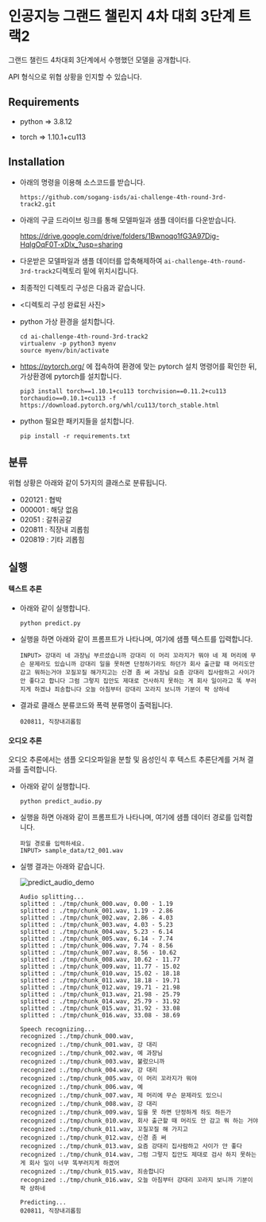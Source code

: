 # 인공지능 그랜드 챌린지 4차 대회 3단계 트랙2

그랜드 챌린드 4차대회 3단계에서 수행했던 모델을 공개합니다. 

API 형식으로 위협 상황을  인지할 수 있습니다. 



## Requirements 

- python => 3.8.12

- torch => 1.10.1+cu113

  

## Installation

- 아래의 명령을 이용해 소스코드를 받습니다.

  ```
  https://github.com/sogang-isds/ai-challenge-4th-round-3rd-track2.git
  ```

- 아래의 구글 드라이브 링크를 통해 모델파일과 샘플 데이터를 다운받습니다. 

  https://drive.google.com/drive/folders/1Bwnoqo1fG3A97Dig-HqlgOqF0T-xDlx_?usp=sharing

- 다운받은 모델파일과 샘플 데이터를 압축해제하여 `ai-challenge-4th-round-3rd-track2`디렉토리 밑에 위치시킵니다.

- 최종적인 디렉토리 구성은 다음과 같습니다. 

- <디렉토리 구성 완료된 사진>

- python 가상 환경을 설치합니다.

  ```
  cd ai-challenge-4th-round-3rd-track2
  virtualenv -p python3 myenv
  source myenv/bin/activate
  ```

- https://pytorch.org/ 에 접속하여 환경에 맞는 pytorch 설치 명령어를 확인한 뒤, 가상환경에 pytorch를 설치합니다.

  ```
  pip3 install torch==1.10.1+cu113 torchvision==0.11.2+cu113 torchaudio==0.10.1+cu113 -f https://download.pytorch.org/whl/cu113/torch_stable.html
  ```

- python 필요한 패키지들을 설치합니다. 

  ```
  pip install -r requirements.txt
  ```

  

## 분류 

위협 상황은 아래와 같이 5가지의 클래스로 분류됩니다. 

- 020121 : 협박
- 000001 : 해당 없음 
- 02051 : 갈취공갈
- 020811 : 직장내 괴롭힘
- 020819 : 기타 괴롭힘 



## 실행 



#### 텍스트 추론

- 아래와 같이 실행합니다.

  ```
  python predict.py
  ```



- 실행을 하면 아래와 같이 프롬프트가 나타나며, 여기에 샘플 텍스트를 입력합니다.

  ```
  INPUT> 강대리 네 과장님 부르셨습니까 강대리 이 머리 꼬라지가 뭐야 네 제 머리에 무슨 문제라도 있습니까 강대리 일을 못하면 단정하기라도 하던가 회사 출근할 때 머리도안감고 뭐하는거야 꼬질꼬질 해가지고는 신경 좀 써 과장님 요즘 강대리 집사람하고 사이가 안 좋다고 합니다 그럼 그렇지 집안도 제대로 건사하지 못하는 게 회사 일이라고 똑 부러지게 하겠냐 죄송합니다 오늘 아침부터 강대리 꼬라지 보니까 기분이 팍 상하네
  ```

  

- 결과로 클래스 분류코드와 폭력 분류명이 출력됩니다.

  ```
  020811, 직장내괴롭힘
  ```

  

#### 오디오 추론

오디오 추론에서는 샘플 오디오파일을 분할 및 음성인식 후 텍스트 추론단계를 거쳐 결과를 출력합니다. 

- 아래와 같이 실행합니다.

  ```
  python predict_audio.py
  ```

  

- 실행을 하면 아래와 같이 프롬프트가 나타나며, 여기에 샘플 데이터 경로를 입력합니다. 

  ```
  파일 경로를 입력하세요.
  INPUT> sample_data/t2_001.wav
  ```

  

- 실행 결과는 아래와 같습니다. 

  ![predict_audio_demo](C:\Users\김민주\Documents\GitHub\ai-challenge-4th-round-3rd-track2-old\assets\predict_audio_demo.gif)

  ```
  Audio splitting...
  splitted : ./tmp/chunk_000.wav, 0.00 - 1.19
  splitted : ./tmp/chunk_001.wav, 1.19 - 2.86
  splitted : ./tmp/chunk_002.wav, 2.86 - 4.03
  splitted : ./tmp/chunk_003.wav, 4.03 - 5.23
  splitted : ./tmp/chunk_004.wav, 5.23 - 6.14
  splitted : ./tmp/chunk_005.wav, 6.14 - 7.74
  splitted : ./tmp/chunk_006.wav, 7.74 - 8.56
  splitted : ./tmp/chunk_007.wav, 8.56 - 10.62
  splitted : ./tmp/chunk_008.wav, 10.62 - 11.77
  splitted : ./tmp/chunk_009.wav, 11.77 - 15.02
  splitted : ./tmp/chunk_010.wav, 15.02 - 18.18
  splitted : ./tmp/chunk_011.wav, 18.18 - 19.71
  splitted : ./tmp/chunk_012.wav, 19.71 - 21.98
  splitted : ./tmp/chunk_013.wav, 21.98 - 25.79
  splitted : ./tmp/chunk_014.wav, 25.79 - 31.92
  splitted : ./tmp/chunk_015.wav, 31.92 - 33.08
  splitted : ./tmp/chunk_016.wav, 33.08 - 38.69
  
  Speech recognizing...
  recognized :./tmp/chunk_000.wav, 
  recognized :./tmp/chunk_001.wav, 강 대리
  recognized :./tmp/chunk_002.wav, 예 과장님
  recognized :./tmp/chunk_003.wav, 불렀으니까
  recognized :./tmp/chunk_004.wav, 강 대리
  recognized :./tmp/chunk_005.wav, 이 머리 꼬라지가 뭐야
  recognized :./tmp/chunk_006.wav, 예
  recognized :./tmp/chunk_007.wav, 제 머리에 무슨 문제라도 있으니
  recognized :./tmp/chunk_008.wav, 강 대리
  recognized :./tmp/chunk_009.wav, 일을 못 하면 단정하게 하도 하든가
  recognized :./tmp/chunk_010.wav, 회사 출근할 때 머리도 안 감고 뭐 하는 거야
  recognized :./tmp/chunk_011.wav, 꼬질꼬질 해 가지고
  recognized :./tmp/chunk_012.wav, 신경 좀 써
  recognized :./tmp/chunk_013.wav, 요즘 강대리 집사람하고 사이가 안 좋다
  recognized :./tmp/chunk_014.wav, 그럼 그렇지 집안도 제대로 검사 하지 못하는게 회사 일이 너무 똑부러지게 하겠어
  recognized :./tmp/chunk_015.wav, 죄송합니다
  recognized :./tmp/chunk_016.wav, 오늘 아침부터 강대리 꼬라지 보니까 기분이 팍 상하네
  
  Predicting...
  020811, 직장내괴롭힘
  ```

  












